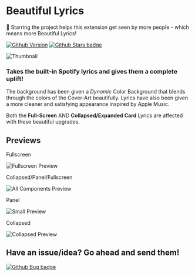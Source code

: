 # Beautiful Lyrics
🌟 Starring the project helps this extension get seen by more people - which means more Beautiful Lyrics! 

[![Github Version](https://img.shields.io/github/v/release/surfbryce/beautiful-lyrics?display_name=release&label=version)](https://github.com/surfbryce/beautiful-lyrics/) [![Github Stars badge](https://img.shields.io/github/stars/surfbryce/beautiful-lyrics?style=social)](https://github.com/surfbryce/beautiful-lyrics/)

![Thumbnail](./previews/thumbnail.gif)
### Takes the built-in Spotify lyrics and gives them a complete uplift!

The background has been given a *Dynamic* Color Background that blends through the colors of the Cover-Art beautifully. Lyrics have also been given a more cleaner and satisfying appearance inspired by Apple Music.

Both the **Full-Screen** AND **Collapsed/Expanded Card** Lyrics are affected with these beautiful upgrades.

## Previews
Fullscreen

![Fullscreen Preview](./previews/fullscreen-preview.gif)

Collapsed/Panel/Fullscreen

![All Components Preview](./previews/all-components-preview.gif)

Panel

![Small Preview](./previews/icon.gif)

Collapsed

![Collapsed Preview](./previews/collapsed-preview.gif)

## Have an issue/idea? Go ahead and send them!

[![Github Bug badge](https://img.shields.io/github/issues/surfbryce/beautiful-lyrics)](https://github.com/surfbryce/beautiful-lyrics/issues)